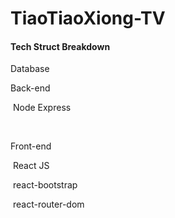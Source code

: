 # TiaoTiaoXiong-TV

#### Tech Struct Breakdown

Database





Back-end

​	Node Express

​		



Front-end

​	React JS

​		react-bootstrap

​		react-router-dom



